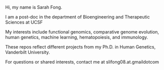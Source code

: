 Hi, my name is Sarah Fong.

I am a post-doc in the department of Bioengineering and Therapeutic Sciences at UCSF

My interests include functional genomics, comparative genome evolution, human genetics, machine learning, hematopoiesis, and immunology. 

These repos reflect different projects from my Ph.D. in Human Genetics, Vanderbilt University. 

For questions or shared interests, contact me at slifong08.at.gmaildotcom
